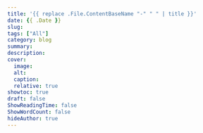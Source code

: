 ```yaml
---
title: '{{ replace .File.ContentBaseName "-" " " | title }}'
date: {{ .Date }}
slug:
tags: ["All"]
category: blog 
summary:
description: 
cover:
  image:
  alt:
  caption: 
  relative: true
showtoc: true
draft: false
ShowReadingTime: false
ShowWordCount: false
hideAuthor: true
---
```

